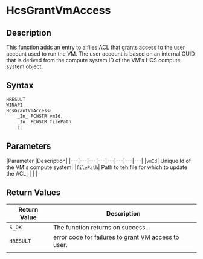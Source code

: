# HcsGrantVmAccess

## Description

This function adds an entry to a files ACL that grants access to the user account used to run the VM. The user account is based on an internal GUID that is derived from the compute system ID of the VM's HCS compute system object.

## Syntax

```cpp
HRESULT
WINAPI
HcsGrantVmAccess(
    _In_ PCWSTR vmId,
    _In_ PCWSTR filePath
    );
```

## Parameters

|Parameter     |Description|
|---|---|---|---|---|---|---|---|
|`vmId`| Unique Id of the VM's compute system|
|`filePath`| Path to teh file for which to update the ACL|
|    |    |

## Return Values

|Return Value | Description|
|---|---|
|`S_OK`|The function returns on success.|
|`HRESULT` | error code for failures to grant VM access to user.|
|    |    |

